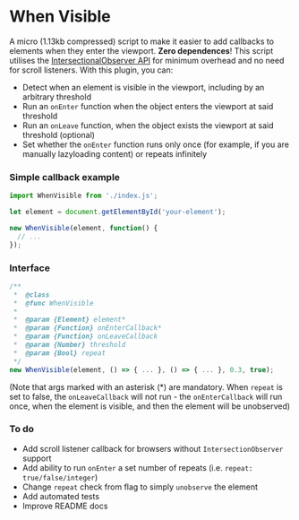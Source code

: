 # When Visible
A micro (1.13kb compressed) script to make it easier to add callbacks to elements when they enter the viewport. **Zero dependences**! This script utilises the [IntersectionalObserver API](https://developer.mozilla.org/en-US/docs/Web/API/Intersection_Observer_API) for minimum overhead and no need for scroll listeners. With this plugin, you can:

* Detect when an element is visible in the viewport, including by an arbitrary threshold
* Run an `onEnter` function when the object enters the viewport at said threshold
* Run an `onLeave` function, when the object exists the viewport at said threshold (optional)
* Set whether the `onEnter` function runs only once (for example, if you are manually lazyloading content) or repeats infinitely

### Simple callback example

```JavaScript
import WhenVisible from './index.js';

let element = document.getElementById('your-element');

new WhenVisible(element, function() {
  // ...
});
```

### Interface

```JavaScript
/**
 *  @class
 *  @func WhenVisible
 *
 *  @param {Element} element*
 *  @param {Function} onEnterCallback*
 *  @param {Function} onLeaveCallback
 *  @param {Number} threshold
 *  @param {Bool} repeat
 */
new WhenVisible(element, () => { ... }, () => { ... }, 0.3, true);
```
(Note that args marked with an asterisk (\*) are mandatory. When `repeat` is set to false, the `onLeaveCallback` will not run - the `onEnterCallback` will run once, when the element is visible, and then the element will be unobserved)

### To do
* Add scroll listener callback for browsers without `IntersectionObserver` support
* Add ability to run `onEnter` a set number of repeats (i.e. `repeat: true/false/integer`)
* Change `repeat` check from flag to simply `unobserve` the element
* Add automated tests
* Improve README docs
